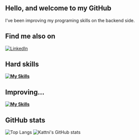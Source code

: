 ## Hello, and welcome to my GitHub
I've been improving my programing skills on the backend side.

    
## Find me also on
[![LinkedIn](https://img.shields.io/badge/LinkedIn-fff?style=for-the-badge&logo=linkedin&logoColor=0E76A8)](https://www.linkedin.com/in/lucas-alves-789808272/)

## Hard skills
**[![My Skills](https://skillicons.dev/icons?i=js,nodejs,git,github,mysql)](https://skillicons.dev)**

## Improving...
**[![My Skills](https://skillicons.dev/icons?i=typescript,mongodb,docker,aws)](https://skillicons.dev)**

## GitHub stats
![Top Langs](https://github-readme-stats.vercel.app/api/top-langs/?username=Lucasasdev&layout=donut) ![Kattni's GitHub stats](https://github-readme-stats.vercel.app/api?username=Lucasasdev)
